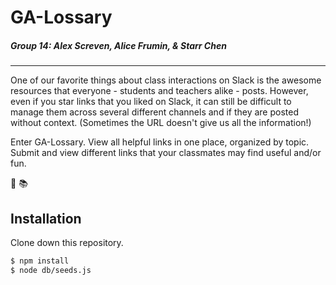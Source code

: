 # GA-Lossary
##### Group 14: Alex Screven, Alice Frumin, & Starr Chen
---

One of our favorite things about class interactions on Slack is the awesome resources that everyone - students and teachers alike - posts. However, even if you star links that you liked on Slack, it can still be difficult to manage them across several different channels and if they are posted without context. (Sometimes the URL doesn't give us all the information!)

Enter GA-Lossary. View all helpful links in one place, organized by topic. Submit and view different links that your classmates may find useful and/or fun.

:100:
:books:

## Installation
Clone down this repository.

```bash
$ npm install
$ node db/seeds.js
```
